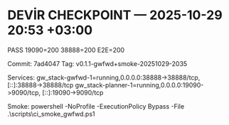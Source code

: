 ﻿# DEVİR CHECKPOINT — 2025-10-29 20:53 +03:00

PASS 19090=200 38888=200 E2E=200

Commit: 7ad4047
Tag: v0.1.1-gwfwd+smoke-20251029-2035

Services:
gw_stack-gwfwd-1=running,0.0.0.0:38888->38888/tcp, [::]:38888->38888/tcp
gw_stack-planner-1=running,0.0.0.0:19090->9090/tcp, [::]:19090->9090/tcp

Smoke:
powershell -NoProfile -ExecutionPolicy Bypass -File .\scripts\ci_smoke_gwfwd.ps1
